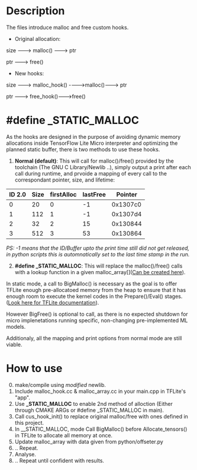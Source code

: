 # Description
The files introduce malloc and free custom hooks.

- Original allocation:

size ---> malloc() ---> ptr

ptr ---> free()

- New hooks:

size ---> malloc_hook() ---->malloc()---> ptr 

ptr ---> free_hook()--->free()

# #define _STATIC_MALLOC 
As the hooks are designed in the purpose of avoiding dynamic memory allocations inside TensorFlow Lite Micro interpreter and optimizing the planned static buffer, there is two methods to use these hooks.

1. **Normal (default)**:
This will call for malloc()/free() provided by the toolchain (The GNU C Library/Newlib ..), simply output a print after each call during runtime, and prvoide a mapping of every call to the correspondant pointer, size, and lifetime:

| ID 2.0 | Size | firstAlloc | lastFree | Pointer |
| --- | --- | --- | --- | --- |
| 0 | 20 | 0 | -1 | 0x1307c0 |
| 1 | 112 | 1 | -1 | 0x1307d4 |
| 2 | 32 | 2 | 15 | 0x130844 |
| 3 | 512 | 3 | 53 | 0x130864 | 

_PS: -1 means that the ID/Buffer upto the print time still did not get released, in python scripts this is automnatically set to the last time stamp in the run._

2. **#define _STATIC_MALLOC**: 
This will replace the malloc()/free() calls with a lookup function in a given malloc_array[]([Can be created here](../python/offseter.py)).

In static mode, a call to BigMalloc() is necessary as the goal is to offer TFLite enough pre-allocatoed memory from the heap to ensure that it has enough room to execute the kernel codes in the Prepare()/Eval() stages. ([Look here for TFLite documentation](https://www.tensorflow.org/lite/guide/ops_custom)). 

However BigFree() is optional to call, as there is no expected shutdown for micro implenetations running specific, non-changing pre-implemented ML models.

Additionaly, all the mapping and print options from normal mode are still viable.

# How to use 
0. make/compile using _modified_ newlib.
1. Include malloc_hook.cc & malloc_array.cc in your main.cpp in TFLite's "app".
2. Use **_STATIC_MALLOC** to enable 2nd method of alloction (Either through CMAKE ARGs or #define _STATIC_MALLOC in main).
3. Call cus_hook_init() to replace original malloc/free with ones defined in this project.
4. In __STATIC_MALLOC, mode Call BigMalloc() before Allocate_tensors() in TFLite to allocate all memory at once.
5. Update malloc_array with data given from python/offseter.py
6. ..  Repeat.
7. Analyse. 
8. .. Repeat until confident with results.
